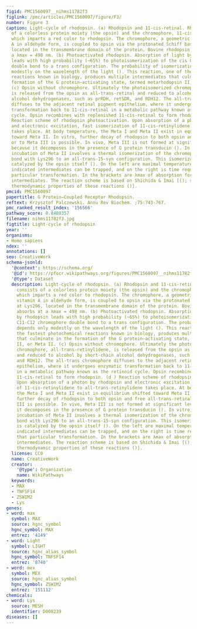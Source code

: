 ```yaml
---
figid: PMC1560097__nihms11782f3
figlink: /pmc/articles/PMC1560097/figure/F3/
number: Figure 3
caption: Light-cycle of rhodopsin. (a) Rhodopsin and 11-cis-retinal. Rhodopsin consists
  of a colorless protein moiety (the opsin) and the chromophore, 11-cis-retinylidene,
  which imparts a red color to rhodopsin. The chromophore, a geometric isomer of vitamin
  A in aldehyde form, is coupled to opsin via the protonated Schiff base at Lys296,
  located in the transmembrane domain of the protein. Bovine rhodopsin absorbs at
  a λmax = 498 nm. (b) Photoactivated rhodopsin. Absorption of light by rhodopsin
  leads with high probability (~65%) to photoisomerization of the cis C11-C12 chromophore
  double bond to a trans configuration. The probability of isomerization depends only
  modestly on the wavelength of the light (). This reaction, one of the fastest photochemical
  reactions known in biology, produces multiple intermediates that culminate in the
  formation of the G protein–activating state, termed metarhodopsin II, or Meta II.
  (c) Opsin without chromophore. Ultimately the photoisomerized chromophore, all-trans-retinylidene,
  is released from the opsin as all-trans-retinal and reduced to alcohol by short-chain
  alcohol dehydrogenases, such as prRDH, retSDR, and RDH12. The all-trans chromophore
  diffuses to the adjacent retinal pigment epithelium, where it undergoes enzymatic
  transformation back to 11-cis-retinal in a metabolic pathway known as the retinoid
  cycle. Opsin recombines with replenished 11-cis-retinal to form rhodopsin. (d )
  Reaction scheme of rhodopsin photoactivation. Upon absorption of a photon by rhodopsin
  and electronic excitation, fast isomerization of 11-cis-retinylidene to all-trans-retinylidene
  takes place. At body temperature, the Meta I and Meta II exist in equilibrium shifted
  toward Meta II. In vitro, further decay of rhodopsin to both opsin and free all-trans-retinal
  or to Meta III is possible. In vivo, Meta III is not formed at significant levels
  because it decomposes in the presence of G protein transducin (). In vitro, prolonged
  incubation of Meta II involves a thermal isomerization of the chromophore double
  bond with Lys296 to an all-trans-15-syn configuration. This isomerization step is
  catalyzed by the opsin itself (). On the left are maximal temperatures at which
  indicated intermediates can be trapped, and on the right is time required for that
  particular transformation. In the brackets are λmax of absorption for different
  intermediates. The reaction scheme is based on Shichida & Imai [(); see also the
  thermodynamic properties of these reactions ()].
pmcid: PMC1560097
papertitle: G Protein–Coupled Receptor Rhodopsin.
reftext: Krzysztof Palczewski. Annu Rev Biochem. ;75:743-767.
pmc_ranked_result_index: '156566'
pathway_score: 0.8480357
filename: nihms11782f3.jpg
figtitle: Light-cycle of rhodopsin
year: ''
organisms:
- Homo sapiens
ndex: ''
annotations: []
seo: CreativeWork
schema-jsonld:
  '@context': https://schema.org/
  '@id': https://pfocr.wikipathways.org/figures/PMC1560097__nihms11782f3.html
  '@type': Dataset
  description: Light-cycle of rhodopsin. (a) Rhodopsin and 11-cis-retinal. Rhodopsin
    consists of a colorless protein moiety (the opsin) and the chromophore, 11-cis-retinylidene,
    which imparts a red color to rhodopsin. The chromophore, a geometric isomer of
    vitamin A in aldehyde form, is coupled to opsin via the protonated Schiff base
    at Lys296, located in the transmembrane domain of the protein. Bovine rhodopsin
    absorbs at a λmax = 498 nm. (b) Photoactivated rhodopsin. Absorption of light
    by rhodopsin leads with high probability (~65%) to photoisomerization of the cis
    C11-C12 chromophore double bond to a trans configuration. The probability of isomerization
    depends only modestly on the wavelength of the light (). This reaction, one of
    the fastest photochemical reactions known in biology, produces multiple intermediates
    that culminate in the formation of the G protein–activating state, termed metarhodopsin
    II, or Meta II. (c) Opsin without chromophore. Ultimately the photoisomerized
    chromophore, all-trans-retinylidene, is released from the opsin as all-trans-retinal
    and reduced to alcohol by short-chain alcohol dehydrogenases, such as prRDH, retSDR,
    and RDH12. The all-trans chromophore diffuses to the adjacent retinal pigment
    epithelium, where it undergoes enzymatic transformation back to 11-cis-retinal
    in a metabolic pathway known as the retinoid cycle. Opsin recombines with replenished
    11-cis-retinal to form rhodopsin. (d ) Reaction scheme of rhodopsin photoactivation.
    Upon absorption of a photon by rhodopsin and electronic excitation, fast isomerization
    of 11-cis-retinylidene to all-trans-retinylidene takes place. At body temperature,
    the Meta I and Meta II exist in equilibrium shifted toward Meta II. In vitro,
    further decay of rhodopsin to both opsin and free all-trans-retinal or to Meta
    III is possible. In vivo, Meta III is not formed at significant levels because
    it decomposes in the presence of G protein transducin (). In vitro, prolonged
    incubation of Meta II involves a thermal isomerization of the chromophore double
    bond with Lys296 to an all-trans-15-syn configuration. This isomerization step
    is catalyzed by the opsin itself (). On the left are maximal temperatures at which
    indicated intermediates can be trapped, and on the right is time required for
    that particular transformation. In the brackets are λmax of absorption for different
    intermediates. The reaction scheme is based on Shichida & Imai [(); see also the
    thermodynamic properties of these reactions ()].
  license: CC0
  name: CreativeWork
  creator:
    '@type': Organization
    name: WikiPathways
  keywords:
  - MAX
  - TNFSF14
  - ZSWIM2
  - Lys
genes:
- word: max
  symbol: MAX
  source: hgnc_symbol
  hgnc_symbol: MAX
  entrez: '4149'
- word: Light
  symbol: LIGHT
  source: hgnc_alias_symbol
  hgnc_symbol: TNFSF14
  entrez: '8740'
- word: mex
  symbol: MEX
  source: hgnc_alias_symbol
  hgnc_symbol: ZSWIM2
  entrez: '151112'
chemicals:
- word: Lys
  source: MESH
  identifier: D008239
diseases: []
---
```

